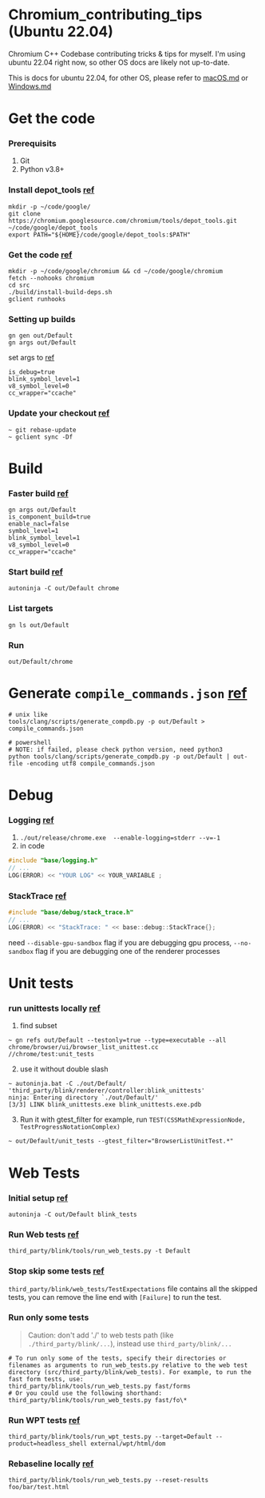 # Chromium_contributing_tips (Ubuntu 22.04)
Chromium C++ Codebase contributing tricks &amp; tips for myself. I'm using ubuntu 22.04 right now, so other OS docs are likely not up-to-date.

This is docs for ubuntu 22.04, for other OS, please refer to [macOS.md](macOS.md) or [Windows.md](Windows.md)

# Get the code
### Prerequisits
1. Git
2. Python v3.8+

### Install depot_tools [ref](https://chromium.googlesource.com/chromium/src/+/main/docs/linux/build_instructions.md#Install)
```console
mkdir -p ~/code/google/
git clone https://chromium.googlesource.com/chromium/tools/depot_tools.git ~/code/google/depot_tools
export PATH="${HOME}/code/google/depot_tools:$PATH"
```
### Get the code [ref](https://chromium.googlesource.com/chromium/src/+/main/docs/linux/build_instructions.md#Get-the-code)
```console
mkdir -p ~/code/google/chromium && cd ~/code/google/chromium
fetch --nohooks chromium
cd src
./build/install-build-deps.sh
gclient runhooks
```
### Setting up builds
```console
gn gen out/Default
gn args out/Default
```
set args to [ref](https://www.chromium.org/developers/gn-build-configuration/)
```
is_debug=true
blink_symbol_level=1
v8_symbol_level=0
cc_wrapper="ccache"
```

### Update your checkout [ref](https://chromium.googlesource.com/chromium/src/+/main/docs/linux/build_instructions.md#Update-your-checkout)
```console
~ git rebase-update
~ gclient sync -Df
```

# Build
### Faster build [ref](https://chromium.googlesource.com/chromium/src/+/main/docs/linux/build_instructions.md#Faster-builds)
```console
gn args out/Default
is_component_build=true
enable_nacl=false
symbol_level=1
blink_symbol_level=1
v8_symbol_level=0
cc_wrapper="ccache"
```
### Start build [ref](https://chromium.googlesource.com/chromium/src/+/main/docs/linux/build_instructions.md#Build-Chromium)
```console
autoninja -C out/Default chrome
```

### List targets
```console
gn ls out/Default
```

### Run
```console
out/Default/chrome
```

# Generate `compile_commands.json` [ref](https://chromium.googlesource.com/chromium/src/+/master/docs/clangd.md#setting-up)
```console
# unix like
tools/clang/scripts/generate_compdb.py -p out/Default > compile_commands.json

# powershell
# NOTE: if failed, please check python version, need python3
python tools/clang/scripts/generate_compdb.py -p out/Default | out-file -encoding utf8 compile_commands.json
```

# Debug
### Logging [ref](https://www.chromium.org/for-testers/enable-logging/)
1. `./out/release/chrome.exe  --enable-logging=stderr --v=-1`
2. in code
```cpp
#include "base/logging.h"
// ...
LOG(ERROR) << "YOUR LOG" << YOUR_VARIABLE ;
```

### StackTrace [ref](https://chromium.googlesource.com/chromiumos/docs/+/master/stack_traces.md#how-to-use-base_stacktrace)
```cpp
#include "base/debug/stack_trace.h"
// ...
LOG(ERROR) << "StackTrace: " << base::debug::StackTrace{};
```
need `--disable-gpu-sandbox` flag if you are debugging gpu process, `--no-sandbox` flag if you are debugging one of the renderer processes

# Unit tests
### run unittests locally [ref](https://www.chromium.org/developers/testing/running-tests/#running-basic-tests-gtest-binaries)
1. find subset
```console
~ gn refs out/Default --testonly=true --type=executable --all chrome/browser/ui/browser_list_unittest.cc
//chrome/test:unit_tests
```
2. use it without double slash
```console
~ autoninja.bat -C ./out/Default/ 'third_party/blink/renderer/controller:blink_unittests'
ninja: Entering directory `./out/Default/'
[3/3] LINK blink_unittests.exe blink_unittests.exe.pdb
```
3. Run it with gtest_filter
for example, run `TEST(CSSMathExpressionNode, TestProgressNotationComplex)`
```console
~ out/Default/unit_tests --gtest_filter="BrowserListUnitTest.*"
```

# Web Tests
### Initial setup [ref](https://chromium.googlesource.com/chromium/src/+/main/docs/testing/web_tests.md#Initial-Setup)
```console
autoninja -C out/Default blink_tests
```
### Run Web tests [ref](https://chromium.googlesource.com/chromium/src/+/main/docs/testing/web_tests.md#Running-the-Tests)
```console
third_party/blink/tools/run_web_tests.py -t Default
```
### Stop skip some tests [ref](https://chromium.googlesource.com/chromium/src/+/main/docs/testing/web_test_expectations.md)
`third_party/blink/web_tests/TestExpectations` file contains all the skipped tests, you can remove the line end with `[Failure]` to run the test.
### Run only some tests
> Caution: don't add './' to web tests path (like `./third_party/blink/...`), instead use `third_party/blink/...`

```console
# To run only some of the tests, specify their directories or filenames as arguments to run_web_tests.py relative to the web test directory (src/third_party/blink/web_tests). For example, to run the fast form tests, use:
third_party/blink/tools/run_web_tests.py fast/forms
# Or you could use the following shorthand:
third_party/blink/tools/run_web_tests.py fast/fo\*
```
### Run WPT tests [ref](https://chromium.googlesource.com/chromium/src/+/main/docs/testing/run_web_platform_tests.md)
```console
third_party/blink/tools/run_wpt_tests.py --target=Default --product=headless_shell external/wpt/html/dom
```
### Rebaseline locally [ref](https://chromium.googlesource.com/chromium/src/+/main/docs/testing/web_test_expectations.md#Local-manual-rebaselining)
```console
third_party/blink/tools/run_web_tests.py --reset-results foo/bar/test.html
```
